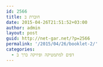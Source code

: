```yaml
---
id: 2566
title: חוברת ב
date: 2015-04-26T21:51:52+03:00
author: admin
layout: post
guid: http://net-gar.net/?p=2566
permalink: '/2015/04/26/booklet-2/'
categories:
  - דפים למתמטיקה ופיזיקה כרך ב
---
```

